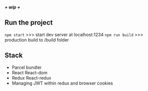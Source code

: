 **_+ wip +_**

## Run the project

`npm start` >>> start dev server at localhost:1234
`npm run build` >>> production build to /build folder

## Stack

- Parcel bundler
- React React-dom
- Redux React-redux
- Managing JWT within redux and browser cookies
